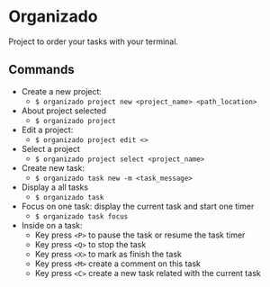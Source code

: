 # Organizado

Project to order your tasks with your terminal.

## Commands

- Create a new project:
    - `$ organizado project new <project_name> <path_location>`
- About project selected
    - `$ organizado project`
- Edit a project:
    - `$ organizado project edit <>`
- Select a project
    - `$ organizado project select <project_name>`
- Create new task:
    - `$ organizado task new -m <task_message>`
- Display a all tasks
    - `$ organizado task`
- Focus on one task: display the current task and start one timer
    - `$ organizado task focus`
- Inside on a task:
    - Key press `<P>` to pause the task or resume the task timer
    - Key press `<Q>` to stop the task
    - Key press `<X>` to mark as finish the task
    - Key press `<M>` create a comment on this task
    - Key press `<C>` create a new task related with the current task

